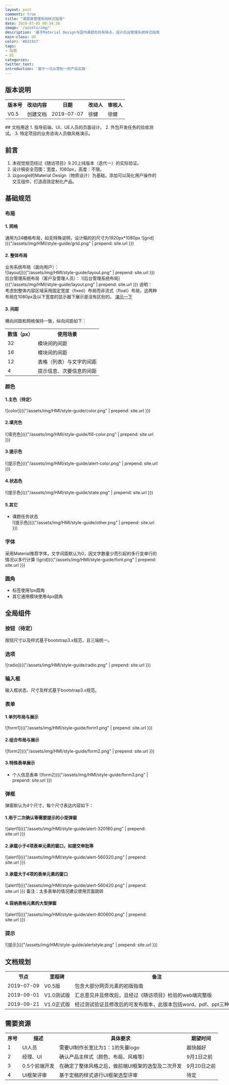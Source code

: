 ```yaml
---
layout: post
comments: true
title: "课题类管理系统样式指南"
date: 2019-07-05 00:34:20
image: '/assets/img/'
description: '基于Material Design与国内课题的共有特点，设计后台管理系统样式指南'
main-class: UX
color: '#B31917'
tags:
- 指南
- UI
categories:
twitter_text:
introduction: '基于一次从零到一的产品实践'
---
```

## 版本说明
<table style="width: 800px;">
    <tbody>
        <tr>
            <th>版本号</th>
            <th>改动内容</th>
            <th>日期</th>
            <th>改动人</th>
            <th>审核人</th>
        </tr>
        <tr>
            <td>V0.5</td>
            <td>创建文档</td>
            <td>2019-07-07</td>
            <td>徐健</td>
            <td>徐健</td>
        </tr>
    </tbody>
</table>
## 文档用途
1. 指导前端、UI、UE人员的页面设计。
2. 外包开发任务的验收测试。
3. 特定项目的业务咨询人员做风格演示。

## 前言
1. 本视觉规范经过《随访项目》9.20上线版本（迭代一）的实际验证。
2. 设计稿安全范围：宽度，1080px，高度：不限。
3. 以google的Material Design（物质设计）为基础，添加可以简化用户操作的交互组件，打造高效定制化产品。  

## 基础规范
### 布局
#### 1. 网格  

通用为24栅格布局，如无特殊说明，设计稿的的尺寸为1920px*1080px
![grid]({{"/assets/img/HMI/style-guide/grid.png" | prepend: site.url }})  

#### 2. 整体布局
业务系统布局（面向用户）：  
![layout]({{"/assets/img/HMI/style-guide/layout.png" | prepend: site.url }})  
后台管理系统布局（客户及管理人员）：
![后台管理系统布局]({{"/assets/img/HMI/style-guide/layout.png" | prepend: site.url }})
说明：  
    考虑到整体内容区域采用固定宽度（fixed）布局而非流式（float）布局，这两种布局在1080px及以下宽度的显示器下展示是没有区别的。
    [演示一下](http://localhost:8000/userCenter/Workplace)
#### 3. 间距  
横向间距和网格保持一致，纵向间距如下：
<table style="width: 800px;">
    <tbody>
        <tr>
            <th>数值（px）</th>
            <th>使用场景</th>
        </tr>
        <tr>
            <td>32</td>
            <td>模块间的间距</td>
        </tr>
        <tr>
            <td>16</td>
            <td>模块间的间距</td>
        </tr>
        <tr>
            <td>12</td>
            <td>表格（列表）与文字的间距</td>
        </tr>
        <tr>
            <td>4</td>
            <td>提示信息、次要信息的间距</td>
        </tr>
    </tbody>
</table>

### 颜色  

#### 1.主色（待定）
![color]({{"/assets/img/HMI/style-guide/color.png" | prepend: site.url }})  

#### 2.填充色  
![填充色]({{"/assets/img/HMI/style-guide/fill-color.png" | prepend: site.url }})  
#### 3.提示色
![提示色]({{"/assets/img/HMI/style-guide/alert-color.png" | prepend: site.url }})  
#### 4.状态色
![提示色]({{"/assets/img/HMI/style-guide/state.png" | prepend: site.url }})  
#### 5.其它
- 课题任务状态  
![提示色]({{"/assets/img/HMI/style-guide/other.png" | prepend: site.url }})  

### 字体
采用Material推荐字体，文字间距默认为0，因文字数量少而引起的多行变单行的情况以多行计算
![grid]({{"/assets/img/HMI/style-guide/font.png" | prepend: site.url }})

### 圆角
- 标签使用1px圆角
- 其它通用模块使用4px圆角

## 全局组件
### 按钮（待定）
按钮尺寸以及样式基于bootstrap3.x规范，且三端统一。
### 选项
![radio]({{"/assets/img/HMI/style-guide/radio.png" | prepend: site.url }})
### 输入框
输入框状态、尺寸及样式基于bootstrap3.x规范。
### 表单
#### 1.单列布局与展示
![form1]({{"/assets/img/HMI/style-guide/form1.png" | prepend: site.url }})
#### 2.组合布局与展示
![form2]({{"/assets/img/HMI/style-guide/form2.png" | prepend: site.url }})
#### 3.特殊表单展示
- 个人信息表单
![form2]({{"/assets/img/HMI/style-guide/form3.png" | prepend: site.url }})

### 弹框
弹窗默认为4个尺寸，每个尺寸表达内容如下：
#### 1.用于二次确认等需要提示的小型弹窗
![alert1]({{"/assets/img/HMI/style-guide/alert-320180.png" | prepend: site.url }})
#### 2.承载小于4项表单元素的窗口，如提交审批等
![alert1]({{"/assets/img/HMI/style-guide/alert-560320.png" | prepend: site.url }})
#### 3.承载大于4项的表单元素的窗口
![alert1]({{"/assets/img/HMI/style-guide/alert-560420.png" | prepend: site.url }})
备注：太多表单的情况建议使用页面跳转
#### 4.容纳表格元素的大型弹窗
![alert1]({{"/assets/img/HMI/style-guide/alert-800600.png" | prepend: site.url }})
### 提示
![提示]({{"/assets/img/HMI/style-guide/alertstyle.png" | prepend: site.url }})

## 文档规划
<table style="width: 800px;">
    <tbody>
        <tr>
            <th>节点</th>
            <th>里程碑</th>
            <th>备注</th>
        </tr>
        <tr>
            <td>2019-07-09</td>
            <td>V0.5版</td>
            <td>包含大部分网页元素的初版指南</td>
        </tr>
        <tr>
            <td>2019-09-01</td>
            <td>V1.0测试版</td>
            <td>汇总意见并且修改后，且经过《随访项目》检验的web端完整版</td>
        </tr>
        <tr>
            <td>2019-09-21</td>
            <td>V1.0正式版</td>
            <td>经过测试验证且修改后的可发布版本，此版本包括word、pdf、ppt三种格式</td>
        </tr>
    </tbody>
</table>

## 需要资源
<table style="width: 800px;">
    <tbody>
        <tr>
            <th>序号</th>
            <th>描述</th>
            <th>具体要求</th>
            <th>期望时间</th>
        </tr>
        <tr>
            <td>1</td>
            <td>UI人员</td>
            <td>需要UI制作长宽比为1：1的矢量logo</td>
            <td>越快越好</td>
        </tr>
        <tr>
            <td>2</td>
            <td>经理、UI</td>
            <td>确认产品主样式（颜色、布局、风格等）</td>
            <td>9月1日之前</td>
        </tr>
        <tr>
            <td>3</td>
            <td>0.5个前端开发</td>
            <td>在确定了整体风格之后，做前端UI框架的选型及二次开发</td>
            <td>9月20日之前</td>
        </tr>
          <tr>
            <td>4</td>
            <td>UI框架评审</td>
            <td>基于定稿的样式进行UI框架选型评审</td>
            <td>待定</td>
        </tr>
    </tbody>
</table>